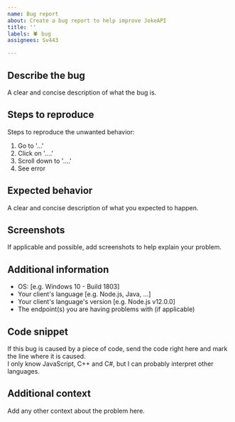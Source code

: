 ```yaml
---
name: Bug report
about: Create a bug report to help improve JokeAPI
title: ''
labels: 🕷 bug
assignees: Sv443

---
```


## Describe the bug
A clear and concise description of what the bug is.

## Steps to reproduce
Steps to reproduce the unwanted behavior:
1. Go to '...'
2. Click on '....'
3. Scroll down to '....'
4. See error

## Expected behavior
A clear and concise description of what you expected to happen.

## Screenshots
If applicable and possible, add screenshots to help explain your problem.

## Additional information
 - OS: [e.g. Windows 10 - Build 1803]
 - Your client's language [e.g. Node.js, Java, ...]
 - Your client's language's version [e.g. Node.js v12.0.0]
 - The endpoint(s) you are having problems with (if applicable)

## Code snippet
If this bug is caused by a piece of code, send the code right here and mark the line where it is caused.  
I only know JavaScript, C++ and C#, but I can probably interpret other languages.

## Additional context
Add any other context about the problem here.
